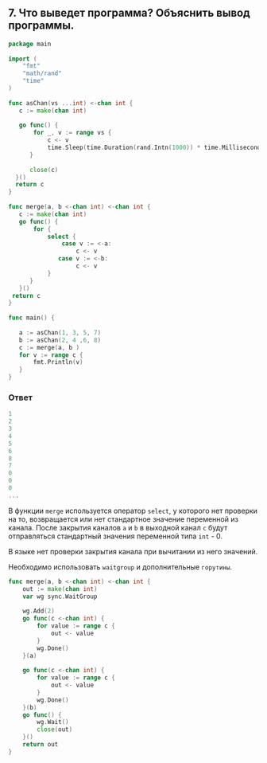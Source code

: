 ## 7. Что выведет программа? Объяснить вывод программы.
```go
package main
 
import (
    "fmt"
    "math/rand"
    "time"
)
 
func asChan(vs ...int) <-chan int {
   c := make(chan int)
 
   go func() {
       for _, v := range vs {
           c <- v
           time.Sleep(time.Duration(rand.Intn(1000)) * time.Millisecond)
      }
 
      close(c)
  }()
  return c
}
 
func merge(a, b <-chan int) <-chan int {
   c := make(chan int)
   go func() {
       for {
           select {
               case v := <-a:
                   c <- v
              case v := <-b:
                   c <- v
           }
      }
   }()
 return c
}
 
func main() {
 
   a := asChan(1, 3, 5, 7)
   b := asChan(2, 4 ,6, 8)
   c := merge(a, b )
   for v := range c {
       fmt.Println(v)
   }
}
```
### Ответ
```go
1
2
3
4
5
6
8
7
0
0
0
...
```

В функции `merge` используется оператор `select`, у которого нет проверки на то, возвращается или нет стандартное значение переменной из канала. После закрытия каналов `a` и `b` в выходной канал `c` будут отправляться стандартный значения переменной типа `int` - 0.

В языке нет проверки закрытия канала при вычитании из него значений.

Необходимо использовать `waitgroup` и дополнительные `горутины`.
```go
func merge(a, b <-chan int) <-chan int {
    out := make(chan int)
    var wg sync.WaitGroup
    
    wg.Add(2)
    go func(c <-chan int) {
        for value := range c {
            out <- value
        }
        wg.Done()
    }(a)
    
    go func(c <-chan int) {
        for value := range c {
            out <- value
        }
        wg.Done()
    }(b)
    go func() {
        wg.Wait()
        close(out)
    }()
    return out
}
```

